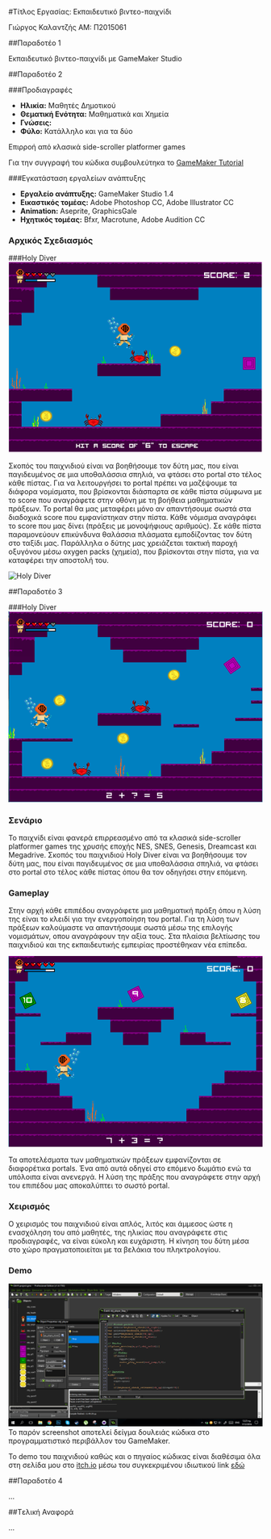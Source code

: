 #Τίτλος Εργασίας: Εκπαιδευτικό βιντεο-παιχνίδι

Γιώργος Καλαντζής ΑΜ: Π2015061

##Παραδοτέο 1

Εκπαιδευτικό βιντεο-παιχνίδι με GameMaker Studio

##Παραδοτέο 2

###Προδιαγραφές
- **Ηλικία:** Μαθητές Δημοτικού
- **Θεματική Ενότητα:** Μαθηματικά και Χημεία
- **Γνώσεις:**
- **Φύλο:** Κατάλληλο και για τα δύο

Επιρροή από κλασικά side-scroller platformer games

Για την συγγραφή του κώδικα συμβουλεύτηκα το [GameMaker Tutorial](http://www.yoyogames.com/learn)

###Εγκατάσταση εργαλείων ανάπτυξης
- **Εργαλείο ανάπτυξης:** GameMaker Studio 1.4
- **Εικαστικός τομέας:** Adobe Photoshop CC, Adobe Illustrator CC
- **Animation:** Aseprite, GraphicsGale
- **Ηχητικός τομέας:** Bfxr, Macrotune, Adobe Audition CC

### Αρχικός Σχεδιασμός

###Holy Diver
![Holy Diver](game_scrn.png)

 Σκοπός του παιχνιδιού είναι να βοηθήσουμε τον δύτη μας, που είναι παγιδευμένος σε μια υποθαλάσσια σπηλιά, να
 φτάσει στο portal στο τέλος κάθε πίστας.
 Για να λειτουργήσει το portal πρέπει να μαζέψουμε τα διάφορα νομίσματα, που βρίσκονται διάσπαρτα σε κάθε πίστα 
 σύμφωνα με το score που αναγράφετε στην οθόνη με τη βοήθεια μαθηματικών πράξεων.
 Το portal θα μας μεταφέρει μόνο αν απαντήσουμε σωστά στα διαδοχικά score που εμφανίστηκαν στην πίστα.
 Κάθε νόμισμα αναγράφει το score που μας δίνει (πράξεις με μονοψήφιους αριθμούς).
 Σε κάθε πίστα παραμονεύουν επικύνδυνα θαλάσσια πλάσματα εμποδίζοντας τον δύτη στο ταξίδι μας.
 Παράλληλα ο δύτης μας χρειάζεται τακτική παροχή οξυγόνου μέσω oxygen packs (χημεία), που βρίσκονται στην πίστα,
 για να καταφέρει την αποστολή του.

![Holy Diver](duths.gif)

##Παραδοτέο 3

###Holy Diver
![Holy Diver](game_scrn2.png)

### Σενάριο
 Το παιχνίδι είναι φανερά επιρρεασμένο από τα κλασικά side-scroller platformer games της χρυσής εποχής NES, SNES, Genesis, Dreamcast και Megadrive.
 Σκοπός του παιχνιδιού Holy Diver είναι να βοηθήσουμε τον δύτη μας, που είναι παγιδευμένος σε μια υποθαλάσσια σπηλιά, να
 φτάσει στο portal στο τέλος κάθε πίστας όπου θα τον οδηγήσει στην επόμενη.
 
### Gameplay
 Στην αρχή κάθε επιπέδου αναγράφετε μια μαθηματική πράξη όπου η λύση της είναι το κλειδί για την ενεργοποίηση του
 portal.
 Για τη λύση των πράξεων καλούμαστε να απαντήσουμε σωστά μέσω της επιλογής νομισμάτων, οπου αναγράφουν την αξία τους.
 Στα πλαίσια βελτίωσης του παιχνιδιού και της εκπαιδευτικής εμπειρίας προστέθηκαν νέα επίπεδα.
 
![Holy Diver](game_scrn3.png)

 Τα αποτελέσματα των μαθηματικών πράξεων εμφανίζονται σε διαφορέτικα portals.
 Ένα από αυτά οδηγεί στο επόμενο δωμάτιο ενώ τα υπόλοιπα είναι ανενεργά.
 Η λύση της πράξης που αναγράφετε στην αρχή του επιπέδου μας αποκαλύπτει το σωστό portal.
 
### Χειρισμός
 Ο χειρισμός του παιχνιδιού είναι απλός, λιτός και άμμεσος ώστε η ενασχόληση του από μαθητές, της ηλικίας που αναγράφετε στις προδιαγραφές,
 να είναι εύκολη και ευχάριστη. Η κίνηση του δύτη μέσα στο χώρο πραγματοποιείται με τα βελάκια του πληκτρολογίου.
 
### Demo
![code](code_scrn.png)
 Το παρόν screenshot αποτελεί δείγμα δουλειάς κώδικα στο προγραμματιστικό περιβάλλον του GameMaker.
 
 Το demo του παιχνιδιού καθώς και ο πηγαίος κώδικας είναι διαθέσιμα όλα στη σελίδα μου στο [itch.io](https://itch.io/)
 μέσω του συγκεκριμένου ιδιωτικού link [εδώ](https://gfk-2010.itch.io/holy-diver?secret=5KG0lEEm3xWK6BTthpMXdIcStiI)
 
##Παραδοτέο 4

...

##Tελική Αναφορά

...
